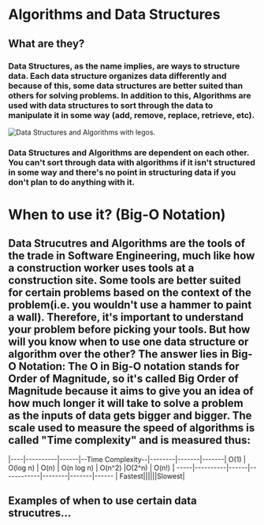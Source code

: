 # Algorithms and Data Structures


## What are they?

### Data Structures, as the name implies, are ways to structure data. Each data structure organizes data differently and because of this, some data structures are better suited than others for solving problems. In addition to this, Algorithms are used with data structures to sort through the data to manipulate it in some way (add, remove, replace, retrieve, etc).

![Data Structures and Algorithms with legos.](https://github.com/joehawkens/data-structures-final/blob/main/Assets/AlgorithmsDiagram.PNG)

### Data Structures and Algorithms are dependent on each other. You can't sort through data with algorithms if it isn't structured in some way and there's no point in structuring data if you don't plan to do anything with it.
  
# When to use it? (Big-O Notation)

## Data Strucutres and Algorithms are the tools of the trade in Software Engineering, much like how a construction worker uses tools at a construction site. Some tools are better suited for certain problems based on the context of the problem(i.e. you wouldn't use a hammer to paint a wall). Therefore, it's important to understand your problem before picking your tools. But how will you know when to use one data structure or algorithm over the other? The answer lies in Big-O Notation: The O in Big-O notation stands for Order of Magnitude, so it's called Big Order of Magnitude because it aims to give you an idea of how much longer it will take to solve a problem as the inputs of data gets bigger and bigger. The scale used to measure the speed of algorithms is called "Time complexity" and is measured thus:

|----|----------|------|--Time Complexity--|--------|-------|-------|
O(1) | O(log n) | O(n) | O(n log n) | O(n^2) |O(2^n) | O(n!) |
-----|----------|------|------------|--------|-------|------ |
Fastest||||||Slowest|





## Examples of when to use certain data strucutres...
